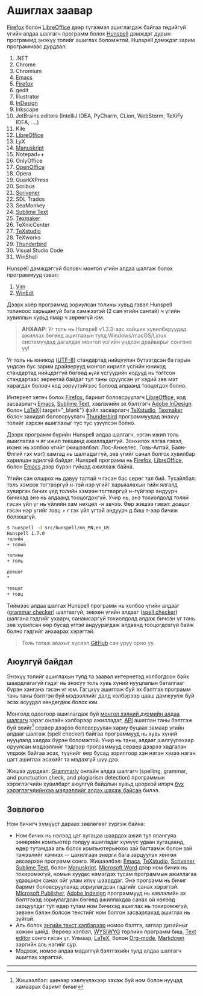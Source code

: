 # Ашиглах заавар

[Firefox](https://www.mozilla.org/en-US/firefox/new/) болон [LibreOffice](https://www.libreoffice.org/) дээр түгээмэл ашиглагдаж байгаа төдийгүй үгийн алдаа шалгагч программ болох [Hunspell](http://hunspell.github.io/) дэмждэг дурын программд энэхүү толийг ашиглах боломжтой. Hunspell дэмждэг зарим программаас дурдвал:
1. .NET
1. Chrome
1. Chromium
1. [Emacs](emacs.html)
1. [Firefox](firefox.html)
1. gedit
1. Illustrator
1. [InDesign](indesign.html)
1. Inkscape
1. JetBrains editors (IntelliJ IDEA, PyCharm, CLion, WebStorm, TeXiFy IDEA, ….)
1. Kile
1. [LibreOffice](libreoffice.html)
1. LyX
1. [Manuskript](http://www.theologeek.ch/manuskript/)
1. Notepad++
1. OnlyOffice
1. [OpenOffice](openoffice.html)
1. Opera
1. QuarkXPress
1. Scribus
1. [Scrivener](https://en.wikipedia.org/wiki/Scrivener_(software))
1. SDL Trados
1. SeaMonkey
1. [Sublime Text](sublime.html)
1. [Texmaker](texmaker.html)
1. TeXnicCenter
1. [TeXstudio](texstudio.html)
1. TeXworks
1. [Thunderbird](thunderbird.html)
1. Visual Studio Code
1. WinShell

Hunspell дэмждэггүй боловч монгол үгийн алдаа шалгаж болох программууд гэвэл:
1. [Vim](vim.html)
1. [WinEdt](winedt.html)

Дээрх хоёр программд зориулсан толины хувьд гэвэл Hunspell толиноос харьцангуй бага хэмжээтэй (2 сая үгийн сантай) ч үгийн хувиллын хувьд ямар ч зөрөөгүй юм. 

> **АНХААР:** Уг толь нь Hunspell v1.3.3-аас хойших хувилбаруудад ажиллах бөгөөд ашиглахын тулд Windows/macOS/Linux системүүдэд дагалдах монгол үсгийн үндсэн драйверыг сонгоно уу!

Уг толь нь юникод ([UTF-8](https://en.wikipedia.org/wiki/Cyrillic_script_in_Unicode)) стандартад нийцүүлэн бүтээгдсэн ба гарын үндсэн бус зарим драйверууд монгол кирилл үсгийн юникод стандартад нийцдэггүй бөгөөд `өүйё` үсгүүдийн кодууд нь тогтсон стандартаас зөрөөтэй байдаг тул таны оруулсан үг хэдий зөв мэт харагдах боловч код зөрүүтэйгээс болоод алдаанд тооцогдох болно.

Интернет хөтөч болох [Firefox](firefox.html), баримт боловсруулагч [LibreOffice](libreoffice.html), код засварлагч [Emacs](emacs.html), [Sublime Text](sublime.html), хэвлэлийн эх бэлтгэгч [Adobe InDesign](indesign.html) болон [LaTeX](https://mn.wikipedia.org/wiki/LaTeX){:target="_blank"} файл засварлагч [TeXstudio](texstudio.html), [Texmaker](texmaker.html) болон захидал боловсруулагч [Thunderbird](thunderbird.html) программуудад энэхүү толийг хэрхэн ашиглахыг тус тус үзүүлсэн болно.

Дээрх программ бүрийн Hunspell алдаа шалгагч, нэгэн ижил толь ашиглалаа ч яг ижил төвшинд ажилладаггүй. Зонхилох ялгаа гэвэл, ихэнх нь холбоо үгийг (жишээлбэл: Лос-Анжелес, Говь-Алтай, Баян-Өлгий гэх мэт) хамтад нь шалгадаггүй, зөв үгийг санал болгох хувилбар харилцан адилгүй байдаг. Hunspell программ нь [Firefox](firefox.html), [LibreOffice](libreoffice.html), болон [Emacs](emacs.html) дээр бүрэн гүйцэд ажиллаж байна.

Үгийн сан олшрох нь давуу талтай ч гэсэн бас сөрөг тал бий. Тухайлбал: *толь* хэмээх тогтворгүй н-тэй нэр үгийг харьяалахын тийн ялгалд хувирган бичих үед *толийн* хэмээн тогтворгүй н-гүйгээр андуурч бичихэд энэ нь алдаанд тооцогдохгүй. Учир нь, энэ тохиолдолд *толий* гэсэн үйл үг нь үйлийн хам нөхцөл -н авчээ. Өөр жишээ гэвэл: *довцог* гэсэн нэр үгийг *товц + г* гэх үйл үгтэй андуурч д биш т-ээр бичиж болзошгүй.

```bash
$ hunspell -d src/hunspell/mn_MN,en_US
Hunspell 1.7.0
толийн
+ толий

толины
+ толь

довцог
*

товцог
+ товц
```

Тиймээс алдаа шалгах Hunspell программ нь холбоо үгийн алдааг ([grammar checker](https://en.wikipedia.org/wiki/Grammar_checker)) шалгахгүй, зөвхөн үгийн алдааг ([spell checker](https://en.wikipedia.org/wiki/Spell_checker)) шалгана гэдгийг ухаарч, санамсаргүй тохиолдолд алдаж бичсэн үг тань зөв хувилсан өөр бусад үгтэй андуурагдаж алдаанд тооцогдохгүй байж болно гэдгийг анхаарах хэрэгтэй.

> Толь татаж авахыг хүсвэл [GitHub](https://github.com/bataak/dict-mn) сан уруу орно уу.

## Аюулгүй байдал

Энэхүү толийг ашиглахын тулд та заавал интернетэд холбогдсон байх шаардлагагүй гэдэг нь энэхүү толь хувь хүний нууцлалын баталгааг бүрэн хангана гэсэн үг юм. Гагцхүү ашиглаж буй эх бэлтгэх программ тань таны бэлтгэн буй мэдээллийг далд хэлбэрээр цааш дамжуулж буй эсэх асуудал хөндөгдөж болох юм.

Монголд одоогоор ашиглагдаж буй [монгол хэлний дүрмийн алдаа шалгагч](http://spellcheck.gov.mn/) зэрэг онлайн хэлбэрээр ажилладаг, [API](https://en.wikipedia.org/wiki/API) ашиглан таны бэлтгэж буй эхийг[^1] сервер дээрээ боловсруулан хариу буцаах замаар үгийн алдааг шалгаж (spell checker) байгаа программууд нь хувь хүний нууцлалд халдах бүрэн боломжтой. Учир нь таны, алдааг шалгуулахаар оруулсан мэдээллийг тэдгээр программууд сервер дээрээ хадгалан үлдээж байгаа эсэх, түүнийг өөр бусад зорилгоор хэн нэгэн хэзээ нэгэн цагт ашиглах эсэхийг та мэдэхгүй шүү дээ.

Жишээ дурдвал: [Grammarly](https://en.wikipedia.org/wiki/Grammarly) онлайн алдаа шалгагч (spelling, grammar, and punctuation check, and plagiarism detection) программын хэрэглэгчийн хувилбарт аюулгүй байдлын хувьд цоорхой илэрч [бүх хэрэглэгчдийнхээ мэдээллийг алдах шахаж байсан](https://www.engadget.com/2018-02-06-grammarly-patches-serious-vulnerability.html) билээ.

## Зөвлөгөө

Ном бичигч хүмүүст дараах зөвлөгөөг хүргэж байна:
- Ном бичих нь нэлээд цаг хугацаа шаардах ажил тул ялангуяа зөөврийн компьютер голдуу ашигладаг хүмүүс удаан хугацаанд, өдөр тутамдаа аль болох компьютерынхоо зай багтаамж болон зай тэжээлийг хэмнэх -- цахилгаан энерги бага зарцуулах хөнгөн авсаархан программ сонго. Жишээлбэл: [Emacs](https://github.com/rnkn/olivetti), [TeXstudio](texstudio.html), [Scrivener](https://en.wikipedia.org/wiki/Scrivener_(software)), [Sublime Text](https://www.sublimetext.com/docs/distraction_free.html), болон [Manuskript](http://www.theologeek.ch/manuskript/). [Microsoft Word](https://en.wikipedia.org/wiki/Microsoft_Word) дээр ном бичих нь тохиромжгүй, номын хуудас нэмэгдэх тусам программын ажиллагаа удааширч санах ойг улам илүү шаарддаг. Энэ программ нь бичиг баримт боловсруулахад зориулагдсан гэдгийг санах хэрэгтэй. [Microsoft Publisher](https://en.wikipedia.org/wiki/Microsoft_Publisher), [Adobe Indesign](https://en.wikipedia.org/wiki/Adobe_InDesign) программууд нь хэвлэлийн эх бэлтгэхэд зориулагдсан бөгөөд ажиллахдаа санах ой нэлээд зарцуулдаг тул өдөр тутам ном бичихэд ашиглах нь тохиромжгүй, зөвхөн бэлэн болсон текстийг ном болгон засварлахад ашиглах нь зүйтэй.
- Аль болох [энгийн текст хэлбэрээр](https://en.wikipedia.org/wiki/Plain_text) номоо бэлтгэ, загвар дизайныг хожим шийд. Өөрөөр хэлбэл, [WYSIWYG](https://en.wikipedia.org/wiki/WYSIWYG) төрлийн программ биш, [Text editor](https://en.wikipedia.org/wiki/Text_editor) сонго гэсэн үг. Улмаар, [LaTeX](https://www.learnlatex.org/en/), болон [Org-mode](https://orgmode.org/quickstart.html), [Markdown](https://www.markdownguide.org/getting-started/) зэргийн аль нэгийг сур.
- Мэдээж, номоо алдаа мадаггүй бэлтгэхийн тулд алдаа шалгагч ашиглах хэрэгтэй.

[^1]: Жишээлбэл: шинээр хэвлүүлэхээр зэхэж буй ном болон нууцад хамаарах баримт бичиг

---
